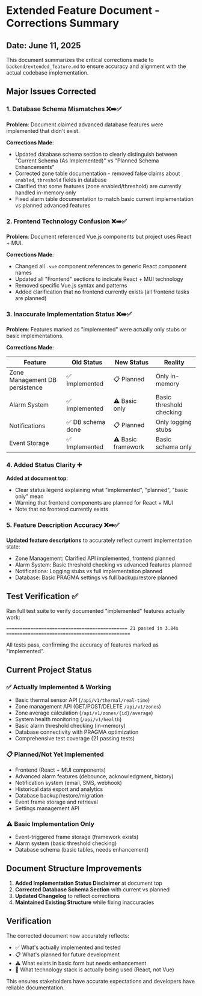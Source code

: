 # Extended Feature Document - Corrections Summary

## Date: June 11, 2025

This document summarizes the critical corrections made to `backend/extended_feature.md` to ensure accuracy and alignment with the actual codebase implementation.

## Major Issues Corrected

### 1. **Database Schema Mismatches** ❌➡️✅
**Problem**: Document claimed advanced database features were implemented that didn't exist.

**Corrections Made**:
- Updated database schema section to clearly distinguish between "Current Schema (As Implemented)" vs "Planned Schema Enhancements"
- Corrected zone table documentation - removed false claims about `enabled`, `threshold` fields in database
- Clarified that some features (zone enabled/threshold) are currently handled in-memory only
- Fixed alarm table documentation to match basic current implementation vs planned advanced features

### 2. **Frontend Technology Confusion** ❌➡️✅
**Problem**: Document referenced Vue.js components but project uses React + MUI.

**Corrections Made**:
- Changed all `.vue` component references to generic React component names
- Updated all "Frontend" sections to indicate React + MUI technology
- Removed specific Vue.js syntax and patterns
- Added clarification that no frontend currently exists (all frontend tasks are planned)

### 3. **Inaccurate Implementation Status** ❌➡️✅
**Problem**: Features marked as "implemented" were actually only stubs or basic implementations.

**Corrections Made**:

| Feature | Old Status | New Status | Reality |
|---------|------------|------------|---------|
| Zone Management DB persistence | ✅ Implemented | 📋 Planned | Only in-memory |
| Alarm System | ✅ Implemented | ⚠️ Basic only | Basic threshold checking |
| Notifications | ✅ DB schema done | 📋 Planned | Only logging stubs |
| Event Storage | ✅ Implemented | ⚠️ Basic framework | Basic schema only |

### 4. **Added Status Clarity** ➕
**Added at document top**:
- Clear status legend explaining what "implemented", "planned", "basic only" mean
- Warning that frontend components are planned for React + MUI
- Note that no frontend currently exists

### 5. **Feature Description Accuracy** ❌➡️✅
**Updated feature descriptions** to accurately reflect current implementation state:
- Zone Management: Clarified API implemented, frontend planned
- Alarm System: Basic threshold checking vs advanced features planned
- Notifications: Logging stubs vs full implementation planned
- Database: Basic PRAGMA settings vs full backup/restore planned

## Test Verification ✅

Ran full test suite to verify documented "implemented" features actually work:
```
============================================= 21 passed in 3.84s ==============================================
```

All tests pass, confirming the accuracy of features marked as "implemented".

## Current Project Status

### ✅ **Actually Implemented & Working**
- Basic thermal sensor API (`/api/v1/thermal/real-time`)
- Zone management API (GET/POST/DELETE `/api/v1/zones`)
- Zone average calculation (`/api/v1/zones/{id}/average`)
- System health monitoring (`/api/v1/health`)
- Basic alarm threshold checking (in-memory)
- Database connectivity with PRAGMA optimization
- Comprehensive test coverage (21 passing tests)

### 📋 **Planned/Not Yet Implemented**
- Frontend (React + MUI components)
- Advanced alarm features (debounce, acknowledgment, history)
- Notification system (email, SMS, webhook)
- Historical data export and analytics
- Database backup/restore/migration
- Event frame storage and retrieval
- Settings management API

### ⚠️ **Basic Implementation Only**
- Event-triggered frame storage (framework exists)
- Alarm system (basic threshold checking)
- Database schema (basic tables, needs enhancement)

## Document Structure Improvements

1. **Added Implementation Status Disclaimer** at document top
2. **Corrected Database Schema Section** with current vs planned
3. **Updated Changelog** to reflect corrections
4. **Maintained Existing Structure** while fixing inaccuracies

## Verification

The corrected document now accurately reflects:
- ✅ What's actually implemented and tested
- 📋 What's planned for future development
- ⚠️ What exists in basic form but needs enhancement
- 🔧 What technology stack is actually being used (React, not Vue)

This ensures stakeholders have accurate expectations and developers have reliable documentation.
